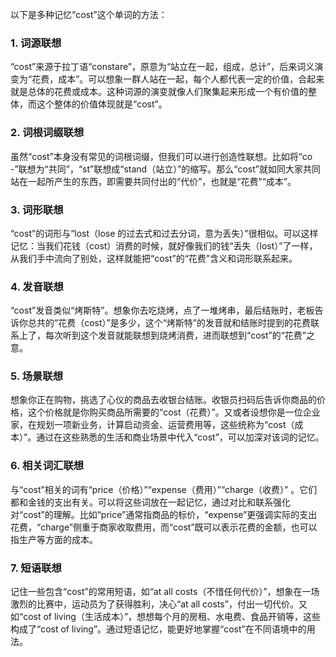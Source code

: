 以下是多种记忆“cost”这个单词的方法：
### 1. 词源联想
“cost”来源于拉丁语“constare”，原意为“站立在一起，组成，总计”，后来词义演变为“花费，成本”。可以想象一群人站在一起，每个人都代表一定的价值，合起来就是总体的花费或成本。这种词源的演变就像人们聚集起来形成一个有价值的整体，而这个整体的价值体现就是“cost”。
### 2. 词根词缀联想 
虽然“cost”本身没有常见的词根词缀，但我们可以进行创造性联想。比如将“co -”联想为“共同”，“st”联想成“stand（站立）”的缩写。那么“cost”就如同大家共同站在一起所产生的东西，即需要共同付出的“代价”，也就是“花费”“成本”。
### 3. 词形联想 
“cost”的词形与“lost（lose 的过去式和过去分词，意为丢失）”很相似。可以这样记忆：当我们花钱（cost）消费的时候，就好像我们的钱“丢失（lost）”了一样，从我们手中流向了别处，这样就能把“cost”的“花费”含义和词形联系起来。
### 4. 发音联想 
“cost”发音类似“烤斯特”。想象你去吃烧烤，点了一堆烤串，最后结账时，老板告诉你总共的“花费（cost）”是多少，这个“烤斯特”的发音就和结账时提到的花费联系上了，每次听到这个发音就能联想到烧烤消费，进而联想到“cost”的“花费”之意。
### 5. 场景联想 
想象你正在购物，挑选了心仪的商品去收银台结账。收银员扫码后告诉你商品的价格，这个价格就是你购买商品所需要的“cost（花费）”。又或者设想你是一位企业家，在规划一项新业务，计算启动资金、运营费用等，这些统称为“cost（成本）”。通过在这些熟悉的生活和商业场景中代入“cost”，可以加深对该词的记忆。
### 6. 相关词汇联想 
与“cost”相关的词有“price（价格）”“expense（费用）”“charge（收费）” 。它们都和金钱的支出有关。可以将这些词放在一起记忆，通过对比和联系强化对“cost”的理解。比如“price”通常指商品的标价，“expense”更强调实际的支出花费，“charge”侧重于商家收取费用，而“cost”既可以表示花费的金额，也可以指生产等方面的成本。
### 7. 短语联想 
记住一些包含“cost”的常用短语，如“at all costs（不惜任何代价）”，想象在一场激烈的比赛中，运动员为了获得胜利，决心“at all costs”，付出一切代价。又如“cost of living（生活成本）”，想想每个月的房租、水电费、食品开销等，这些构成了“cost of living”。通过短语记忆，能更好地掌握“cost”在不同语境中的用法。 